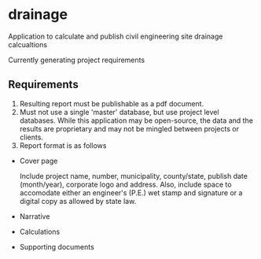 # drainage
Application to calculate and publish civil engineering site drainage calcualtions

Currently generating project requirements

## Requirements
1. Resulting report must be publishable as a pdf document.
2. Must not use a single 'master' database, but use project level databases.  While this application may be open-source, the data and the results are proprietary and may not be mingled between projects or clients.
3. Report format is as follows
  * Cover page
  
    Include project name, number, municipality, county/state, publish date (month/year), corporate logo and address.
    Also, include space to accomodate either an engineer's (P.E.) wet stamp and signature or a digital copy as allowed by state law.
  
  * Narrative
  
  * Calculations
  
  * Supporting documents
